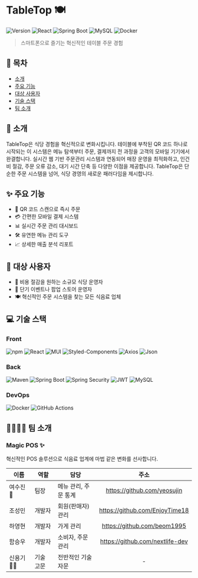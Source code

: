 # TableTop 🍽️

![Version](https://img.shields.io/badge/version-1.0.0-blue)
![React](https://img.shields.io/badge/React-17.0.2-61DAFB?logo=react)
![Spring Boot](https://img.shields.io/badge/Spring%20Boot-2.5.0-6DB33F?logo=spring-boot)
![MySQL](https://img.shields.io/badge/MySQL-8.0-4479A1?logo=mysql)
![Docker](https://img.shields.io/badge/Docker-20.10.7-2496ED?logo=docker)

> 스마트폰으로 즐기는 혁신적인 테이블 주문 경험

## 📌 목차

- [소개](#-소개)
- [주요 기능](#-주요-기능)
- [대상 사용자](#-대상-사용자)
- [기술 스택](#-기술-스택)
- [팀 소개](#-팀-소개)

## 🚀 소개

TableTop은 식당 경험을 혁신적으로 변화시킵니다. 테이블에 부착된 QR 코드 하나로 시작되는 이 시스템은 메뉴 탐색부터 주문, 결제까지 전 과정을 고객의 모바일 기기에서 완결합니다. 실시간 웹 기반 주문관리 시스템과 연동되어 매장 운영을 최적화하고, 인건비 절감, 주문 오류 감소, 대기 시간 단축 등 다양한 이점을 제공합니다. TableTop은 단순한 주문 시스템을 넘어, 식당 경영의 새로운 패러다임을 제시합니다.

## ✨ 주요 기능

- 🔄 QR 코드 스캔으로 즉시 주문
- 💳 간편한 모바일 결제 시스템
- 📊 실시간 주문 관리 대시보드
- 🛠 유연한 메뉴 관리 도구
- 📈 상세한 매출 분석 리포트

## 👥 대상 사용자

- 🏪 비용 절감을 원하는 소규모 식당 운영자
- 🎪 단기 이벤트나 팝업 스토어 운영자
- 🍽️ 혁신적인 주문 시스템을 찾는 모든 식음료 업체

## 💻 기술 스택

### Front
![npm](https://img.shields.io/badge/npm-8.1.0-CB3837?logo=npm&logoColor=white&style=for-the-badge)
![React](https://img.shields.io/badge/React-Frontend-61DAFB?logo=react&style=for-the-badge)
![MUI](https://img.shields.io/badge/MUI-UI%20Framework-007FFF?logo=mui&style=for-the-badge)
![Styled-Components](https://img.shields.io/badge/styled--components-5.3.5-DB7093?logo=styled-components&logoColor=white&style=for-the-badge)
![Axios](https://img.shields.io/badge/Axios-HTTP%20Client-5A29E4?logo=axios&style=for-the-badge)
![Json](https://img.shields.io/badge/JSON-used-000000?logo=json&logoColor=white&style=for-the-badge)

### Back
![Maven](https://img.shields.io/badge/Maven-3.8.1-C71A36?logo=apache-maven&logoColor=white&style=for-the-badge)
![Spring Boot](https://img.shields.io/badge/Spring%20Boot-Backend-6DB33F?logo=spring-boot&style=for-the-badge)
![Spring Security](https://img.shields.io/badge/Spring%20Security-5.5.0-6DB33F?logo=spring-security&logoColor=white&style=for-the-badge)
![JWT](https://img.shields.io/badge/JWT-Auth-000000?logo=json-web-tokens&logoColor=white&style=for-the-badge)
![MySQL](https://img.shields.io/badge/MySQL-Database-4479A1?logo=mysql&style=for-the-badge)

### DevOps
![Docker](https://img.shields.io/badge/Docker-Containerization-2496ED?logo=docker&style=for-the-badge)
![GitHub Actions](https://img.shields.io/badge/GitHub%20Actions-CI%2FCD-2088FF?logo=github-actions&style=for-the-badge)

## 👨‍👩‍👧‍👦 팀 소개

### Magic POS ✨

혁신적인 POS 솔루션으로 식음료 업계에 마법 같은 변화를 선사합니다.

| 이름 | 역할 | 담당 |               주소                |
|------|------|------|:-------------------------------:|
| 여수진 👑 | 팀장 | 메뉴 관리, 주문 통계 |   https://github.com/yeosujin   |
| 조성민 | 개발자 | 회원(판매자) 관리 | https://github.com/EnjoyTime18  |
| 하영현 | 개발자 | 가게 관리 |   https://github.com/beom1995   |
| 함승우 | 개발자 | 소비자, 주문 관리 | https://github.com/nextlife-dev |
| 신용기 🧙‍♂️ | 기술 고문 | 전반적인 기술 자문 |                -                |